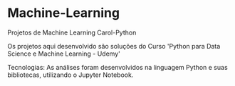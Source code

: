 # Machine-Learning
Projetos de Machine Learning Carol-Python

Os projetos aqui desenvolvido são soluções do Curso 'Python para Data Science e Machine Learning - Udemy'

Tecnologias: As análises foram desenvolvidos na linguagem Python e suas bibliotecas, utilizando o Jupyter Notebook.
